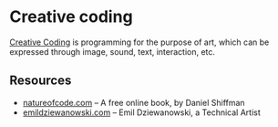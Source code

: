 # Creative coding

[Creative Coding](https://en.wikipedia.org/wiki/Creative_coding) is programming for the purpose of art, which can be expressed through image, sound, text, interaction, etc.

## Resources

- [natureofcode.com](https://natureofcode.com/) – A free online book, by Daniel Shiffman
- [emildziewanowski.com](https://emildziewanowski.com/) – Emil Dziewanowski, a Technical Artist